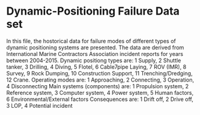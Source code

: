 # Dynamic-Positioning Failure Data set
In this file, the hostorical data for failure modes of different types of dynamic positioning systems are presented. The data are derived from International Marine Contractors Association incident reports for years between 2004-2015.
Dynamic positiong types are: 1 Supply, 2 Shuttle tanker, 3 Drilling, 4 Diving, 5 Flotel, 6 Cable7pipe Laying, 7 ROV (IMR), 8 Survey, 9 Rock Dumping, 10 Construction Support, 11 Trenching/Dredging, 12 Crane.
Operating modes are: 1 Approaching, 2 Connecting, 3 Operation, 4 Disconnecting
Main systems (components) are: 1 Propulsion system, 2 Reference system, 3 Computer system, 4 Power system, 5 Human factors, 6 Environmental/External factors
Consequences are: 1 Drift off, 2 Drive off, 3 LOP, 4 Potential incident



